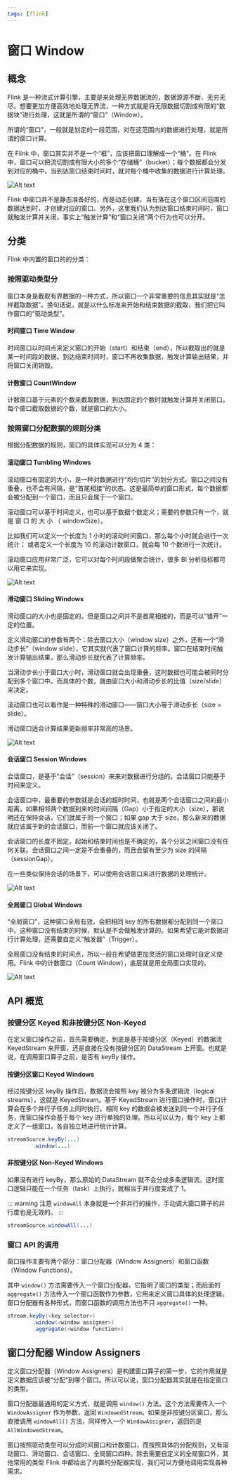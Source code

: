 ```yaml
---
tags: [flink]
---
```


# 窗口 Window

## 概念

Flink 是一种流式计算引擎，主要是来处理无界数据流的，数据源源不断、无穷无尽。想要更加方便高效地处理无界流，一种方式就是将无限数据切割成有限的“数据块”进行处理，这就是所谓的“窗口”（Window）。

所谓的“窗口”，一般就是划定的一段范围，对在这范围内的数据进行处理，就是所谓的窗口计算。

在 Flink 中，窗口其实并不是一个“框”，应该把窗口理解成一个“桶”。在 Flink 中，窗口可以把流切割成有限大小的多个“存储桶”（bucket）；每个数据都会分发到对应的桶中，当到达窗口结束时间时，就对每个桶中收集的数据进行计算处理。

![Alt text](images/image-0.png)

Flink 中窗口并不是静态准备好的，而是动态创建。当有落在这个窗口区间范围的数据达到时，才创建对应的窗口。另外，这里我们认为到达窗口结束时间时，窗口就触发计算并关闭，事实上“触发计算”和“窗口关闭”两个行为也可以分开。

## 分类

Flink 中内置的窗口的的分类：

### 按照驱动类型分

窗口本身是截取有界数据的一种方式，所以窗口一个非常重要的信息其实就是“怎样截取数据”。换句话说，就是以什么标准来开始和结束数据的截取，我们把它叫作窗口的“驱动类型”。

#### 时间窗口 Time Window

时间窗口以时间点来定义窗口的开始（start）和结束（end），所以截取出的就是某一时间段的数据。到达结束时间时，窗口不再收集数据，触发计算输出结果，并将窗口关闭销毁。

#### 计数窗口 CountWindow

计数窗口基于元素的个数来截取数据，到达固定的个数时就触发计算并关闭窗口。每个窗口截取数据的个数，就是窗口的大小。

### 按照窗口分配数据的规则分类

根据分配数据的规则，窗口的具体实现可以分为 4 类：

#### 滚动窗口 Tumbling Windows

滚动窗口有固定的大小，是一种对数据进行“均匀切片”的划分方式。窗口之间没有重叠，也不会有间隔，是“首尾相接”的状态。这是最简单的窗口形式，每个数据都会被分配到一个窗口，而且只会属于一个窗口。

滚动窗口可以基于时间定义，也可以基于数据个数定义；需要的参数只有一个，就 是 窗 口 的 大 小 （ windowSize）。

比如我们可以定义一个长度为 1 小时的滚动时间窗口，那么每个小时就会进行一次统计；
或者定义一个长度为 10 的滚动计数窗口，就会每 10 个数进行一次统计。

滚动窗口应用非常广泛，它可以对每个时间段做聚合统计，很多 BI 分析指标都可以用它来实现。

![Alt text](images/image.png)

#### 滑动窗口 Sliding Windows

滑动窗口的大小也是固定的。但是窗口之间并不是首尾相接的，而是可以“错开”一定的位置。

定义滑动窗口的参数有两个：除去窗口大小（window size）之外，还有一个“滑动步长”（window slide），它其实就代表了窗口计算的频率。窗口在结束时间触发计算输出结果，那么滑动步长就代表了计算频率。

当滑动步长小于窗口大小时，滑动窗口就会出现重叠，这时数据也可能会被同时分配到多个窗口中。而具体的个数，就由窗口大小和滑动步长的比值（size/slide）来决定。

滚动窗口也可以看作是一种特殊的滑动窗口——窗口大小等于滑动步长（size = slide）。

滑动窗口适合计算结果更新频率非常高的场景。

![Alt text](images/image-1.png)

#### 会话窗口 Session Windows

会话窗口，是基于“会话”（session）来来对数据进行分组的。会话窗口只能基于时间来定义。

会话窗口中，最重要的参数就是会话的超时时间，也就是两个会话窗口之间的最小距离。如果相邻两个数据到来的时间间隔（Gap）小于指定的大小（size），那说明还在保持会话，它们就属于同一个窗口；如果 gap 大于 size，那么新来的数据就应该属于新的会话窗口，而前一个窗口就应该关闭了。

会话窗口的长度不固定，起始和结束时间也是不确定的，各个分区之间窗口没有任何关联。会话窗口之间一定是不会重叠的，而且会留有至少为 size 的间隔（sessionGap）。

在一些类似保持会话的场景下，可以使用会话窗口来进行数据的处理统计。

![Alt text](images/image-2.png)

#### 全局窗口 Global Windows

“全局窗口”，这种窗口全局有效，会把相同 key 的所有数据都分配到同一个窗口中。这种窗口没有结束的时候，默认是不会做触发计算的。如果希望它能对数据进行计算处理，还需要自定义“触发器”（Trigger）。

全局窗口没有结束的时间点，所以一般在希望做更加灵活的窗口处理时自定义使用。Flink 中的计数窗口（Count Window），底层就是用全局窗口实现的。

![Alt text](images/image-3.png)

## API 概览

### 按键分区 Keyed 和非按键分区 Non-Keyed

在定义窗口操作之前，首先需要确定，到底是基于按键分区（Keyed）的数据流 KeyedStream 来开窗，还是直接在没有按键分区的 DataStream 上开窗。也就是说，在调用窗口算子之前，是否有 keyBy 操作。

#### 按键分区窗口 Keyed Windows

经过按键分区 keyBy 操作后，数据流会按照 key 被分为多条逻辑流（logical streams），这就是 KeyedStream。基于 KeyedStream 进行窗口操作时，窗口计算会在多个并行子任务上同时执行。相同 key 的数据会被发送到同一个并行子任务，而窗口操作会基于每个 key 进行单独的处理。所以可以认为，每个 key 上都定义了一组窗口，各自独立地进行统计计算。

```java
streamSource.keyBy(...)
        .window(...)
```

#### 非按键分区 Non-Keyed Windows

如果没有进行 keyBy，那么原始的 DataStream 就不会分成多条逻辑流。这时窗口逻辑只能在一个任务（task）上执行，就相当于并行度变成了 1。

::: warning 注意
`windowAll` 本身就是一个非并行的操作，手动调大窗口算子的并行度也是无效的。
:::

```java
streamSource.windowAll(...)
```

### 窗口 API 的调用

窗口操作主要有两个部分：窗口分配器（Window Assigners）和窗口函数（Window Functions）。

其中 `window()` 方法需要传入一个窗口分配器，它指明了窗口的类型；而后面的 `aggregate()` 方法传入一个窗口函数作为参数，它用来定义窗口具体的处理逻辑。窗口分配器有各种形式，而窗口函数的调用方法也不只 `aggregate()` 一种。

```java
stream.keyBy(<key selector>)
        .window(<window assigner>)
        .aggregate(<window function>)
```

## 窗口分配器 Window Assigners

定义窗口分配器（Window Assigners）是构建窗口算子的第一步，它的作用就是定义数据应该被“分配”到哪个窗口。所以可以说，窗口分配器其实就是在指定窗口的类型。

窗口分配器最通用的定义方式，就是调用 `window()` 方法。这个方法需要传入一个 `WindowAssigner` 作为参数，返回 `WindowedStream`。如果是非按键分区窗口，那么直接调用 `windowAll()` 方法，同样传入一个 `WindowAssigner`，返回的是 `AllWindowedStream`。

窗口按照驱动类型可以分成时间窗口和计数窗口，而按照具体的分配规则，又有滚动窗口、滑动窗口、会话窗口、全局窗口四种。除去需要自定义的全局窗口外，其他常用的类型 Flink 中都给出了内置的分配器实现，我们可以方便地调用实现各种需求。
